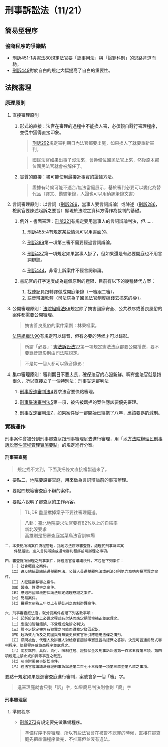 # 刑事訴訟法（11/21）
## 簡易型程序
### 協商程序的爭議點
- [刑訴451-1](https://law.moj.gov.tw/LawClass/LawSingle.aspx?pcode=C0010001&flno=451-1)與[憲法80](https://law.moj.gov.tw/LawClass/LawSingle.aspx?pcode=A0000001&flno=80)規定法官要「認事用法」與「論罪科刑」的思路背道而馳。
- [刑訴449](https://law.moj.gov.tw/LawClass/LawSingle.aspx?pcode=C0010001&flno=449)對於自白的規定大幅提高了自白的重要性。

## 法院審理
### 原理原則
1. 直接審理原則

    1. 形式的直接：法官在審理的過程中不能換人審，必須親自踐行審理程序，並從中獲得直接印象。

        > [刑訴292](https://law.moj.gov.tw/LawClass/LawSingle.aspx?pcode=C0010001&flno=292)規定審判期日內法官都要出庭，如果換人了就要重新審判。

        > 國民法官如果出事了沒法來，會換備位國民法官上來，然後原本那位國民法官就會被解任了。

    2. 實質的直接：盡可能使用最接近事實的證據方法。

        > 證據有時候可能不適合/無法當庭展示，基於審判必要可以變化為替代品（譯文、勘驗筆錄，人證也可以用偵訊筆錄文書）

2. 言詞審理原則：以言詞（[刑訴289](https://law.moj.gov.tw/LawClass/LawSingle.aspx?pcode=C0010001&flno=289)，當事人要言詞辯論）或陳述（[刑訴286](https://law.moj.gov.tw/LawClass/LawSingle.aspx?pcode=C0010001&flno=286)，檢察官要陳述起訴之要旨）顯現於法院之資料方得作為裁判的基礎。

    1. 例外 - 書面審理：[刑訴221](https://law.moj.gov.tw/LawClass/LawSingle.aspx?pcode=C0010001&flno=221)有規定要用當事人的言詞辯論判決，但......

        1. [刑訴455-4](https://law.moj.gov.tw/LawClass/LawSingle.aspx?pcode=C0010001&flno=455-4)有規定某些情況可以用書面的。

        2. [刑訴389](https://law.moj.gov.tw/LawClass/LawSingle.aspx?pcode=C0010001&flno=389)第一項第三審不需要經過言詞辯論。

        3. [刑訴437](https://law.moj.gov.tw/LawClass/LawSingle.aspx?pcode=C0010001&flno=437)第一項規定如果當事人掛了，但如果還是有必要開庭也不用言詞辯論。

        4. [刑訴444](https://law.moj.gov.tw/LawClass/LawSingle.aspx?pcode=C0010001&flno=444)，非常上訴案件不經言詞辯論。

    2. 書記官的打字速度成為這個原則的極限，目前有以下的幾種替代方案：

        1. 找速記員跟轉譯做成開庭筆錄（一審跟二審）。
        2. 語音辨識軟體（司法院為了國民法官制度砸錢去搞來的😂）。

3. 公開審理原則：[法院組織法86](https://law.moj.gov.tw/LawClass/LawSingle.aspx?pcode=A0010053&flno=86)規定除了妨害國家安全、公共秩序或善良風俗的案件都需要公開審理。

    > 妨害善良風俗的案件案例：林秉樞案。

    [法院組織法90](https://law.moj.gov.tw/LawClass/LawSingle.aspx?pcode=A0010053&flno=86)有規定可以錄音，但有必要的時候才可以錄影。

    > 所謂「必要」：[憲法訴訟法27](https://law.moj.gov.tw/LawClass/LawSingle.aspx?pcode=A0030159&flno=27)第一項規定憲法法庭都要公開播送，要不要錄音錄影則由司法院規定。

    > 不是每一個人都可以錄音錄影！

4. 集中審理原則：審判期日不要太長，確保法官的心證新鮮。啊有些法官就是拖很久，所以直接立了一個特別法：刑事妥速審判法

    1. [刑事妥速審判法4](https://law.moj.gov.tw/LawClass/LawSingle.aspx?pcode=C0010027&flno=4)要求法官要快點審理。

    2. [刑事妥速審判法5](https://law.moj.gov.tw/LawClass/LawSingle.aspx?pcode=C0010027&flno=5)第一項，被告被羈押的案件應該要優先審理。

    2. [刑事妥速審判法7](https://law.moj.gov.tw/LawClass/LawSingle.aspx?pcode=C0010027&flno=7)，如果案件從一審開始已經拖了八年，應該要斟酌減刑。

### 實務運作
刑事案件會被分到刑事審查庭跟刑事審理庭去進行審理，用「[地方法院辦理民刑事訴訟案件流程管理實施要點](https://www.rootlaw.com.tw/LawArticle.aspx?LawID=A060020001060300-1040530)」的規定進行分案。

#### 刑事審查庭

> 規定找不太到，下面我把條文直接複製過來了。

- 要點二，地院要設審查庭，用來做為言詞辯論前的事項辦理。

- 要點四規範審查庭不辦的案件。

- 要點六說明了審查庭的工作內容。

    > TL;DR 盡量擋掉案子不要往審理庭送。

    > 八卦：臺北地院要求法官要有82%以上的自結率  
    > 新北沒要求  
    > 高雄則是把審查庭當菜鳥法官訓練場

```
二、本要點所稱案件流程管理，指地方法院設審查庭，處理民刑事訴訟案
    件繫屬後，進入言詞辯論或通常審判程序前可辦理之事項。

四、審查庭所辦理之刑事案件，除經法官會議議決外，不包括下列案件：
  （一）社會矚目之案件。
  （二）違反總統副總統選舉罷免法、公職人員選舉罷免法或刑法分則第六章妨害投票罪之案件。
  （三）人犯隨案移審之案件。
  （四）醫療、性侵害之案件。
  （五）應適用國家機密保護法規定處理卷證之案件。
  （六）簡易案件。
  （七）最輕本刑為三年以上有期徒刑之強制辯護案件。

六、刑事審查庭法官，就分受案件處理下列各款事項：
  （一）起訴於法律上必備之程式有欠缺而應定期間命補正並處理之。
  （二）應諭知管轄錯誤、不受理或免訴之判決。
  （三）顯不足認定被告有犯罪之可能而得裁定駁回起訴。
  （四）起訴效力所及之範圍與有無變更檢察官所引應適用法條之情形。
  （五）訊問被告、代理人及辯護人對檢察官起訴事實是否為認罪之答辯，決定可否適用簡式審判程序、簡易程序或協商程序並處理之。
  （六）關於羈押、具保、責付、限制住居、證據保全及刑事訴訟法第一百零五條第三項、第四項規定之禁止或扣押等事宜之裁定。
  （七）刑事附帶民事訴訟事件。
  （八）經法官會議議決辦理刑事訴訟法第二百七十三條第一項第三款至第八款之事項。
```
要點十規定如果是進審查庭進行審判，案號會多一個「審」字。
> 進審理庭就會只剩「訴」字，如果簡易判決則會剩「簡」字

#### 刑事審理庭

1. 準備程序

    - [刑訴273](https://law.moj.gov.tw/LawClass/LawSingle.aspx?pcode=C0010001&flno=273)有規定要先做準備程序。

    > 準備程序不算審理，所以有些法官會在被告不認罪的時候，直接在審查庭先把準備程序做完，不推薦但並沒有違法。
